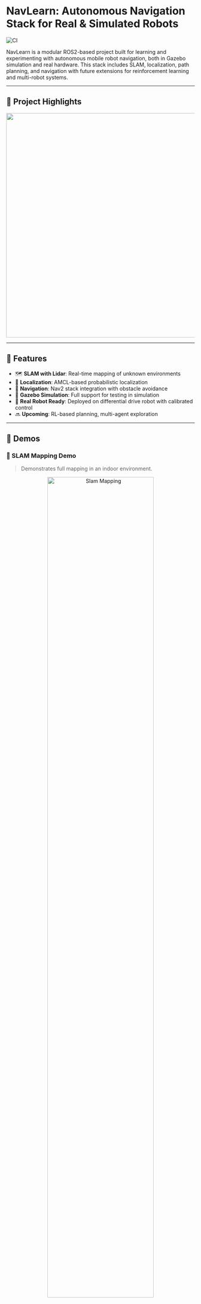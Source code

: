 # NavLearn: Autonomous Navigation Stack for Real & Simulated Robots

![CI](https://github.com/MihirMK17/navlearn/actions/workflows/ci.yml/badge.svg)

NavLearn is a modular ROS2-based project built for learning and experimenting with autonomous mobile robot navigation, both in Gazebo simulation and real hardware. This stack includes SLAM, localization, path planning, and navigation with future extensions for reinforcement learning and multi-robot systems.

---

## 📸 Project Highlights

<img src="media/hero.JPG" width="600"/>

---

## 🎯 Features

* 🗺️ **SLAM with Lidar**: Real-time mapping of unknown environments
* 📍 **Localization**: AMCL-based probabilistic localization
* 🧭 **Navigation**: Nav2 stack integration with obstacle avoidance
* 🧪 **Gazebo Simulation**: Full support for testing in simulation
* 🤖 **Real Robot Ready**: Deployed on differential drive robot with calibrated control
* 🔜 **Upcoming**: RL-based planning, multi-agent exploration

---

## 🎥 Demos

### 📡 SLAM Mapping Demo

> Demonstrates full mapping in an indoor environment.

<p align="center">
  <img src="media/slam_mapping.gif" width="75%" alt="Slam Mapping"/>
</p>

---

### 🚧 Navigation with Static and Dynamic Obstacles

> Shows side-by-side RViz and Gazebo with real-time path replanning.

<p align="center">
  <img src="media/nav_demo.gif" width="75%" alt="Nav demo"/>
</p>

---

### 🧭 Navigation Snapshot

> Local and global costmaps with AMCL localization

<img src="media/nav.png" width="600"/>

---

### 🧪 Gazebo Simulation

> Simulated robot running the full navigation stack

<p align="center">
  <img src="media/gazebo_demo.gif" width="75%" alt="Gazebo demo"/>
</p>

---

### 🧱 TF Tree

> Frame visualization after `bumperbot_bringup`

<img src="media/tf_tree.png" width="500"/>

---

## 🚀  Quick Start

### Clone & Build

```bash
# 1) create a workspace & clone the repo
mkdir -p ~/navlearn_ws/src && cd ~/navlearn_ws/src
git clone https://github.com/MihirMK17/navlearn.git
cd ~/navlearn_ws

# 2) resolve deps & build
rosdep install --from-paths src --ignore-src -y
colcon build
source install/setup.bash
```

### Simulation (Gazebo)
```bash
ros2 launch navlearn_bringup simulated_robot.launch.py world_name:=small_house use_slam:false
```

### Real Robot
```bash
ros2 launch navlearn_bringup real_robot.launch.py world_name:=small_house use_slam:false
```

---

## 📚 Project Documentation

### ✅ Completed

* [x] Real-world SLAM & Navigation setup
* [x] Simulation setup & ROS2 bridge
* [x] Teleop + autonomous navigation
* [x] CI workflow for ROS2 Humble

### 🐞 Common Issues & Fixes

**1. L298N H-Bridge Partial Failure**
Only one motor would work in forward motion due to a damaged internal transistor. Diagnosis was done using joystick teleop commands.

**Fix:** Switched to a reliable driver (e.g., TB6612FNG), added flyback protection, improved ventilation, and verified stall current specs.

**2. HRB 3S Battery Power Drop**
Old battery dropped to 5.04V leading to inconsistent motor behavior and RPi brownout.

**Fix:** Replaced with a rechargeable 3S G-Tech 5000mAh LiPo, ensuring consistent voltage and capacity.

**3. TF Tree Frame Drops / Misalignment**
During SLAM and Navigation, unexpected frame loss occurred.

**Fix:** Verified static\_transform\_publisher configurations, frame\_id consistency in URDF, and launched the correct state\_publisher order.

More fixes and logs documented in [`Project Documentation`](Project%20Documentation.docx)

---

## 🚀 Coming Soon

* ✅ Calibration of wheel base and motor gains
* 🧠 Reinforcement Learning for local planning
* 🤖 Multi-agent navigation support
* ☁️ Edge-cloud updates for policy deployment

---

## 👤 Author

* Mihir Kulkarni
* [LinkedIn](https://www.linkedin.com/in/mihirmk/)
* [mihir.kulkarni17@gmail.com](mailto:mihir.kulkarni17@gmail.com)

---

## 📜 License

This project is based on open-source work by Antonio Brandi ([BumperBot](https://github.com/AntoBrandi/Bumper-Bot)) under Apache 2.0 License.
All modifications and extensions in NavLearn are released under the same license.

---

> 🚧 Built for learning. Made for real-world autonomy.

---


